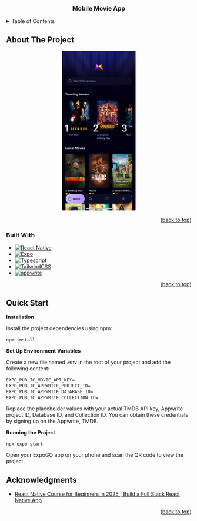 <a name="readme-top"></a>

<!-- PROJECT LOGO -->
<br />
<div align="center">
  <h3 align="center">Mobile Movie App</h3>
</div>

<!-- TABLE OF CONTENTS -->
<details>
  <summary>Table of Contents</summary>
  <ol>
    <li>
      <a href="#about-the-project">About The Project</a>
      <ul>
        <li><a href="#built-with">Built With</a></li>
      </ul>
    </li>
    <li><a href="#quick-start">Quick Start</a></li>
    <li><a href="#acknowledgments">Acknowledgments</a></li>
  </ol>
</details>

<!-- ABOUT THE PROJECT -->

## About The Project

<div align="center">
   <img src="docs/img/screenshot.png" width="200" alt="Screen Shot"/>
</div>

<p align="right">(<a href="#readme-top">back to top</a>)</p>

### Built With

- [![React Native][react native]][react native-url]
- [![Expo][Expo]][Expo-url]
- [![Typescript][Typescript]][Typescript-url]
- [![TailwindCSS][TailwindCSS]][TailwindCSS-url]
- [![appwrite][appwrite]][appwrite-url]

<p align="right">(<a href="#readme-top">back to top</a>)</p>

## Quick Start

<b>Installation</b>

Install the project dependencies using npm:

```
npm install
```

<b>Set Up Environment Variables</b>

Create a new file named .env in the root of your project and add the following content:
```
EXPO_PUBLIC_MOVIE_API_KEY=
EXPO_PUBLIC_APPWRITE_PROJECT_ID=
EXPO_PUBLIC_APPWRITE_DATABASE_ID=
EXPO_PUBLIC_APPWRITE_COLLECTION_ID=
```

Replace the placeholder values with your actual TMDB API key, Appwrite project ID, Database ID, and Collection ID. You can obtain these credentials by signing up on the Appwrite, TMDB.

<b>Running the Proj</b>ect

```
npx expo start
```

Open your ExpoGO app on your phone and scan the QR code to view the project.

<!-- ACKNOWLEDGMENTS -->

## Acknowledgments

- [ React Native Course for Beginners in 2025 | Build a Full Stack React Native App ](https://www.youtube.com/watch?v=f8Z9JyB2EIE)

<p align="right">(<a href="#readme-top">back to top</a>)</p>

<!-- MARKDOWN LINKS & IMAGES -->

[product-screenshot]: docs/img/screenshot.png
[Typescript]: https://img.shields.io/badge/TypeScript-007ACC?style=for-the-badge&logo=typescript&logoColor=white
[Typescript-url]: https://www.typescriptlang.org/
[react native]: https://img.shields.io/badge/reactnative-3DDC84?style=for-the-badge&logo=react&logoColor=white
[react native-url]: https://reactnative.dev/
[Expo]: https://img.shields.io/badge/Expo-000000?style=for-the-badge&logo=Expo&logoColor=white
[Expo-url]: https://expo.dev/
[TailwindCSS]: https://img.shields.io/badge/tailwindcss-38B2AC?style=for-the-badge&logo=tailwind-css&logoColor=white
[TailwindCSS-url]: https://tailwindcss.com/
[appwrite]: https://img.shields.io/badge/Appwrite-FD366E?style=for-the-badge&logo=appwrite&logoColor=white
[appwrite-url]: https://appwrite.io/
